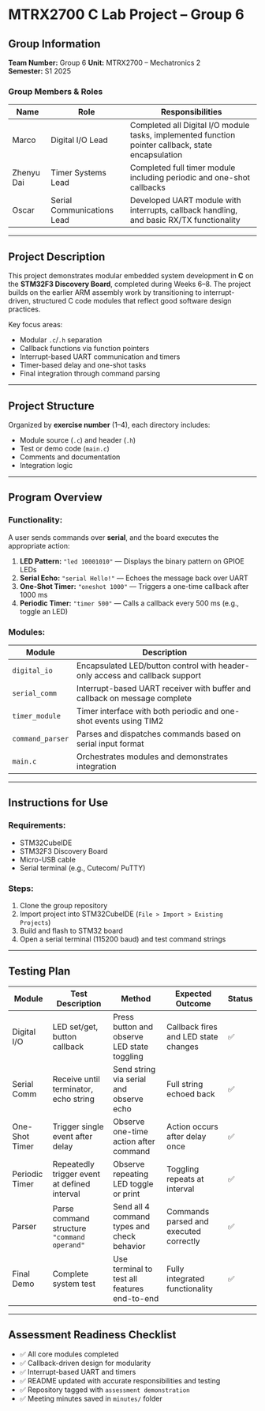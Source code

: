 # MTRX2700 C Lab Project – Group 6

## Group Information

**Team Number:** Group 6 
**Unit:** MTRX2700 – Mechatronics 2  
**Semester:** S1 2025  

### Group Members & Roles

| Name        | Role                         | Responsibilities                                                                                     |
|-------------|------------------------------|------------------------------------------------------------------------------------------------------|
| Marco       | Digital I/O Lead             | Completed all Digital I/O module tasks, implemented function pointer callback, state encapsulation   |
| Zhenyu Dai  | Timer Systems Lead           | Completed full timer module including periodic and one-shot callbacks                                |
| Oscar       | Serial Communications Lead   | Developed UART module with interrupts, callback handling, and basic RX/TX functionality              |

---

## Project Description

This project demonstrates modular embedded system development in **C** on the **STM32F3 Discovery Board**, completed during Weeks 6–8. The project builds on the earlier ARM assembly work by transitioning to interrupt-driven, structured C code modules that reflect good software design practices.

Key focus areas:
- Modular `.c`/`.h` separation
- Callback functions via function pointers
- Interrupt-based UART communication and timers
- Timer-based delay and one-shot tasks
- Final integration through command parsing

---

## Project Structure

Organized by **exercise number** (1–4), each directory includes:
- Module source (`.c`) and header (`.h`)
- Test or demo code (`main.c`)
- Comments and documentation
- Integration logic

---

## Program Overview

### Functionality:
A user sends commands over **serial**, and the board executes the appropriate action:
1. **LED Pattern:** `"led 10001010"` — Displays the binary pattern on GPIOE LEDs
2. **Serial Echo:** `"serial Hello!"` — Echoes the message back over UART
3. **One-Shot Timer:** `"oneshot 1000"` — Triggers a one-time callback after 1000 ms
4. **Periodic Timer:** `"timer 500"` — Calls a callback every 500 ms (e.g., toggle an LED)

### Modules:
| Module           | Description                                                                         |
|------------------|-------------------------------------------------------------------------------------|
| `digital_io`     | Encapsulated LED/button control with header-only access and callback support       |
| `serial_comm`    | Interrupt-based UART receiver with buffer and callback on message complete         |
| `timer_module`   | Timer interface with both periodic and one-shot events using TIM2                  |
| `command_parser` | Parses and dispatches commands based on serial input format                        |
| `main.c`         | Orchestrates modules and demonstrates integration                                  |

---

## Instructions for Use

### Requirements:
- STM32CubeIDE
- STM32F3 Discovery Board
- Micro-USB cable
- Serial terminal (e.g., Cutecom/ PuTTY)

### Steps:
1. Clone the group repository
2. Import project into STM32CubeIDE (`File > Import > Existing Projects`)
3. Build and flash to STM32 board
4. Open a serial terminal (115200 baud) and test command strings

---

## Testing Plan

| Module         | Test Description                                                  | Method                                               | Expected Outcome                                   | Status |
|----------------|-------------------------------------------------------------------|------------------------------------------------------|---------------------------------------------------|--------|
| Digital I/O    | LED set/get, button callback                                      | Press button and observe LED state toggling         | Callback fires and LED state changes              | ✅     |
| Serial Comm    | Receive until terminator, echo string                             | Send string via serial and observe echo             | Full string echoed back                           | ✅     |
| One-Shot Timer | Trigger single event after delay                                  | Observe one-time action after command               | Action occurs after delay once                    | ✅     |
| Periodic Timer | Repeatedly trigger event at defined interval                      | Observe repeating LED toggle or print               | Toggling repeats at interval                      | ✅     |
| Parser         | Parse command structure `"command operand"`                       | Send all 4 command types and check behavior         | Commands parsed and executed correctly            | ✅     |
| Final Demo     | Complete system test                                              | Use terminal to test all features end-to-end        | Fully integrated functionality                    | ✅     |

---

## Assessment Readiness Checklist

- ✅ All core modules completed
- ✅ Callback-driven design for modularity
- ✅ Interrupt-based UART and timers
- ✅ README updated with accurate responsibilities and testing
- ✅ Repository tagged with `assessment demonstration`
- ✅ Meeting minutes saved in `minutes/` folder
